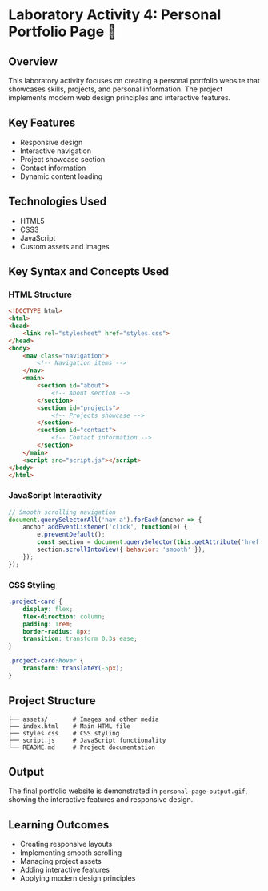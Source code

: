 # Laboratory Activity 4: Personal Portfolio Page 🌟

## Overview
This laboratory activity focuses on creating a personal portfolio website that showcases skills, projects, and personal information. The project implements modern web design principles and interactive features.

## Key Features
- Responsive design
- Interactive navigation
- Project showcase section
- Contact information
- Dynamic content loading

## Technologies Used
- HTML5
- CSS3
- JavaScript
- Custom assets and images

## Key Syntax and Concepts Used

### HTML Structure
```html
<!DOCTYPE html>
<html>
<head>
    <link rel="stylesheet" href="styles.css">
</head>
<body>
    <nav class="navigation">
        <!-- Navigation items -->
    </nav>
    <main>
        <section id="about">
            <!-- About section -->
        </section>
        <section id="projects">
            <!-- Projects showcase -->
        </section>
        <section id="contact">
            <!-- Contact information -->
        </section>
    </main>
    <script src="script.js"></script>
</body>
</html>
```

### JavaScript Interactivity
```javascript
// Smooth scrolling navigation
document.querySelectorAll('nav a').forEach(anchor => {
    anchor.addEventListener('click', function(e) {
        e.preventDefault();
        const section = document.querySelector(this.getAttribute('href'));
        section.scrollIntoView({ behavior: 'smooth' });
    });
});
```

### CSS Styling
```css
.project-card {
    display: flex;
    flex-direction: column;
    padding: 1rem;
    border-radius: 8px;
    transition: transform 0.3s ease;
}

.project-card:hover {
    transform: translateY(-5px);
}
```

## Project Structure
```
├── assets/       # Images and other media
├── index.html    # Main HTML file
├── styles.css    # CSS styling
├── script.js     # JavaScript functionality
└── README.md     # Project documentation
```

## Output
The final portfolio website is demonstrated in `personal-page-output.gif`, showing the interactive features and responsive design.

## Learning Outcomes
- Creating responsive layouts
- Implementing smooth scrolling
- Managing project assets
- Adding interactive features
- Applying modern design principles
